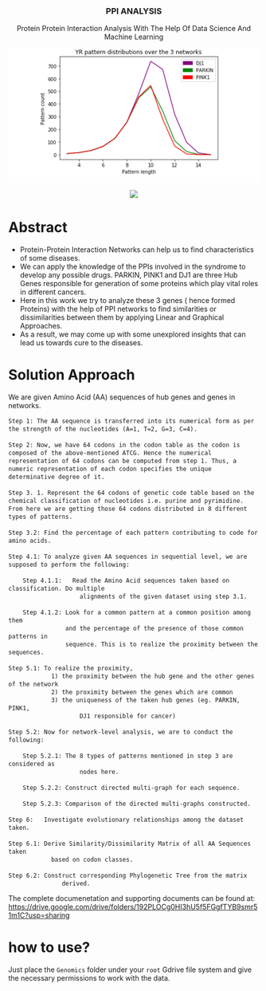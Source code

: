 <div align="center">
<p align="center"><h3 align="center">PPI ANALYSIS</h3></p>
<p align="center">Protein Protein Interaction Analysis With The Help Of Data Science And Machine Learning</p>
<p align="center"><img alt"comparison" src="images/comparison.png" align="center" />
<p align="center"><a href="https://github.com/deep5050/PPI-analysis/autopy-lot"><img src="https://img.shields.io/github/workflow/status/deep5050/PPI-analysis/autopy-lot-markdown?label=AUTOPYLOT&logo=github&style=for-the-badge"></a></p>
</div>




# Abstract
* Protein-Protein Interaction Networks can help us to find characteristics of some diseases.
* We can apply the knowledge of the PPIs involved in the syndrome to develop any possible drugs.  PARKIN, PINK1 and DJ1 are three Hub Genes responsible for generation of some proteins which play vital roles in different cancers.
* Here in this work we try to analyze these 3 genes ( hence formed Proteins) with the help of PPI networks to find similarities or dissimilarities between them by applying Linear and Graphical Approaches.
* As a result, we may come up with some unexplored insights that can lead us towards cure to the diseases.




# Solution Approach
We are given Amino Acid (AA) sequences of hub genes and genes in networks.

    Step 1: The AA sequence is transferred into its numerical form as per the strength of the nucleotides (A=1, T=2, G=3, C=4).

    Step 2: Now, we have 64 codons in the codon table as the codon is composed of the above-mentioned ATCG. Hence the numerical representation of 64 codons can be computed from step 1. Thus, a numeric representation of each codon specifies the unique determinative degree of it.

    Step 3. 1. Represent the 64 codons of genetic code table based on the chemical classification of nucleotides i.e. purine and pyrimidine. From here we are getting those 64 codons distributed in 8 different types of patterns.

    Step 3.2: Find the percentage of each pattern contributing to code for amino acids.

    Step 4.1: To analyze given AA sequences in sequential level, we are supposed to perform the following:

        Step 4.1.1:   Read the Amino Acid sequences taken based on classification. Do multiple          
                        alignments of the given dataset using step 3.1.

        Step 4.1.2: Look for a common pattern at a common position among them    
                    and the percentage of the presence of those common patterns in        
                    sequence. This is to realize the proximity between the sequences.

    Step 5.1: To realize the proximity,
                1) the proximity between the hub gene and the other genes of the network
                2) the proximity between the genes which are common
                3) the uniqueness of the taken hub genes (eg. PARKIN, PINK1,
                        DJ1 responsible for cancer)

    Step 5.2: Now for network-level analysis, we are to conduct the following:

        Step 5.2.1: The 8 types of patterns mentioned in step 3 are considered as 
                        nodes here.

        Step 5.2.2: Construct directed multi-graph for each sequence.

        Step 5.2.3: Comparison of the directed multi-graphs constructed.

    Step 6:   Investigate evolutionary relationships among the dataset taken.

    Step 6.1: Derive Similarity/Dissimilarity Matrix of all AA Sequences taken
                based on codon classes.

    Step 6.2: Construct corresponding Phylogenetic Tree from the matrix 
                   derived.


The complete documenetation and supporting documents can be found at:
        https://drive.google.com/drive/folders/192PLOCg0HI3hU5f5FGgfTYB9smr51m1C?usp=sharing

# how to use?
Just place the `Genomics` folder under your `root` Gdrive file system and give the necessary permissions to work with the data.
